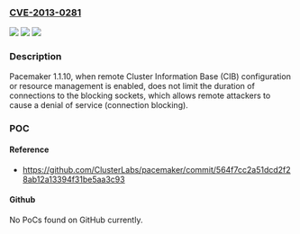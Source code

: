 ### [CVE-2013-0281](https://cve.mitre.org/cgi-bin/cvename.cgi?name=CVE-2013-0281)
![](https://img.shields.io/static/v1?label=Product&message=n%2Fa&color=blue)
![](https://img.shields.io/static/v1?label=Version&message=%3D%20n%2Fa%20&color=brighgreen)
![](https://img.shields.io/static/v1?label=Vulnerability&message=n%2Fa&color=brighgreen)

### Description

Pacemaker 1.1.10, when remote Cluster Information Base (CIB) configuration or resource management is enabled, does not limit the duration of connections to the blocking sockets, which allows remote attackers to cause a denial of service (connection blocking).

### POC

#### Reference
- https://github.com/ClusterLabs/pacemaker/commit/564f7cc2a51dcd2f28ab12a13394f31be5aa3c93

#### Github
No PoCs found on GitHub currently.

